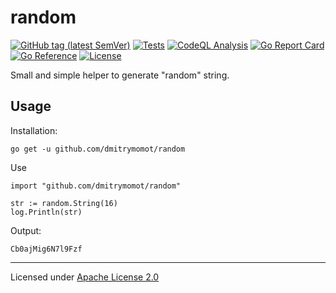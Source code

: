 # random

[![GitHub tag (latest SemVer)](https://img.shields.io/github/tag/dmitrymomot/random)](https://github.com/dmitrymomot/random)
[![Tests](https://github.com/dmitrymomot/random/actions/workflows/go.yml/badge.svg)](https://github.com/dmitrymomot/random/actions/workflows/go.yml)
[![CodeQL Analysis](https://github.com/dmitrymomot/random/actions/workflows/codeql-analysis.yml/badge.svg)](https://github.com/dmitrymomot/random/actions/workflows/codeql-analysis.yml)
[![Go Report Card](https://goreportcard.com/badge/github.com/dmitrymomot/random)](https://goreportcard.com/report/github.com/dmitrymomot/random)
[![Go Reference](https://pkg.go.dev/badge/github.com/dmitrymomot/random.svg)](https://pkg.go.dev/github.com/dmitrymomot/random)
[![License](https://img.shields.io/github/license/dmitrymomot/random)](https://github.com/dmitrymomot/random/blob/main/LICENSE)

Small and simple helper to generate "random" string.

## Usage

Installation:
```
go get -u github.com/dmitrymomot/random
```
Use
```golang
import "github.com/dmitrymomot/random"

str := random.String(16)
log.Println(str)
```
Output:
```
Cb0ajMig6N7l9Fzf
```

---

Licensed under [Apache License 2.0](https://github.com/dmitrymomot/random/blob/master/LICENSE)
